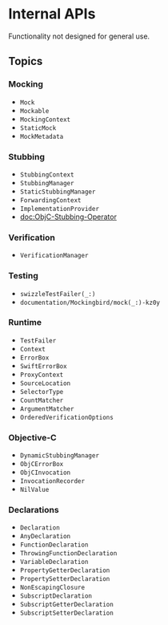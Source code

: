 # Internal APIs

Functionality not designed for general use.

## Topics

### Mocking

- ``Mock``
- ``Mockable``
- ``MockingContext``
- ``StaticMock``
- ``MockMetadata``

### Stubbing

- ``StubbingContext``
- ``StubbingManager``
- ``StaticStubbingManager``
- ``ForwardingContext``
- ``ImplementationProvider``
- <doc:ObjC-Stubbing-Operator>

### Verification

- ``VerificationManager``

### Testing

- ``swizzleTestFailer(_:)``
- ``documentation/Mockingbird/mock(_:)-kz0y``

### Runtime

- ``TestFailer``
- ``Context``
- ``ErrorBox``
- ``SwiftErrorBox``
- ``ProxyContext``
- ``SourceLocation``
- ``SelectorType``
- ``CountMatcher``
- ``ArgumentMatcher``
- ``OrderedVerificationOptions``

### Objective-C

- ``DynamicStubbingManager``
- ``ObjCErrorBox``
- ``ObjCInvocation``
- ``InvocationRecorder``
- ``NilValue``

### Declarations

- ``Declaration``
- ``AnyDeclaration``
- ``FunctionDeclaration``
- ``ThrowingFunctionDeclaration``
- ``VariableDeclaration``
- ``PropertyGetterDeclaration``
- ``PropertySetterDeclaration``
- ``NonEscapingClosure``
- ``SubscriptDeclaration``
- ``SubscriptGetterDeclaration``
- ``SubscriptSetterDeclaration``
